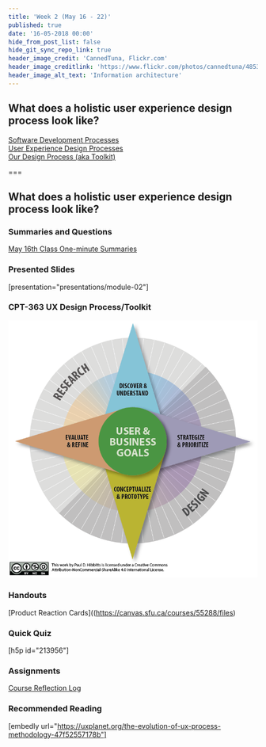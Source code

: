 ```yaml
---
title: 'Week 2 (May 16 - 22)'
published: true
date: '16-05-2018 00:00'
hide_from_post_list: false
hide_git_sync_repo_link: true
header_image_credit: 'CannedTuna, Flickr.com'
header_image_creditlink: 'https://www.flickr.com/photos/cannedtuna/4853380320/'
header_image_alt_text: 'Information architecture'
---
```


## What does a holistic user experience design process look like?
[Software Development Processes](../../presentations/module-02#/module-02-4)    
[User Experience Design Processes](../../presentations/module-02#/module-02-5)    
[Our Design Process (aka Toolkit)](../../presentations/module-02#/module-02-6)    

===

## **What does a holistic user experience design process look like?**

### Summaries and Questions  
[May 16th Class One-minute Summaries](https://canvas.sfu.ca/courses/55288/assignments)

### Presented Slides  
[presentation="presentations/module-02"]

### CPT-363 UX Design Process/Toolkit
![CPT-363 UX Design Process/Toolkit Diagram](ux-design-process-v4.png)

### Handouts
[Product Reaction Cards]((https://canvas.sfu.ca/courses/55288/files)  

### Quick Quiz
[h5p id="213956"]

### Assignments
[Course Reflection Log](https://canvas.sfu.ca/courses/55288/assignments)  

### Recommended Reading  
[embedly url="https://uxplanet.org/the-evolution-of-ux-process-methodology-47f52557178b"]
